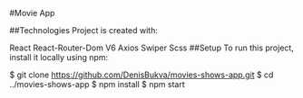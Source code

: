 #Movie App

##Technologies Project is created with:

React
React-Router-Dom V6
Axios
Swiper
Scss
##Setup To run this project, install it locally using npm:

$ git clone https://github.com/DenisBukva/movies-shows-app.git
$ cd ../movies-shows-app
$ npm install
$ npm start

